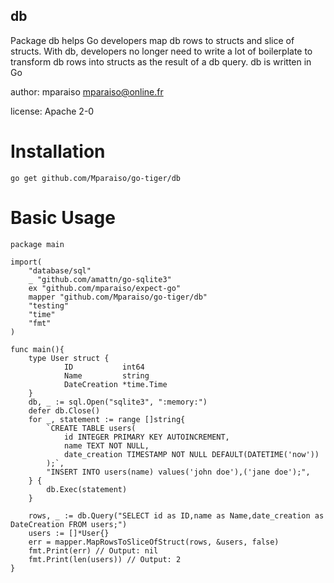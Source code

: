 db
--

Package db helps Go developers map db rows to structs and slice of structs.
With db, developers no longer need to write a lot of boilerplate to 
transform db rows into structs as the result of a db query. db is written in Go

author: mparaiso <mparaiso@online.fr>

license: Apache 2-0

# Installation 

    go get github.com/Mparaiso/go-tiger/db


# Basic Usage

    package main

    import(
        "database/sql"
        _ "github.com/amattn/go-sqlite3"
        ex "github.com/mparaiso/expect-go"
        mapper "github.com/Mparaiso/go-tiger/db"
        "testing"
        "time"
        "fmt"
    )

    func main(){
        type User struct {
                ID           int64
                Name         string
                DateCreation *time.Time
        }
        db, _ := sql.Open("sqlite3", ":memory:")
        defer db.Close()
        for _, statement := range []string{
            `CREATE TABLE users(
                id INTEGER PRIMARY KEY AUTOINCREMENT,
                name TEXT NOT NULL,
                date_creation TIMESTAMP NOT NULL DEFAULT(DATETIME('now'))
            );`,
            "INSERT INTO users(name) values('john doe'),('jane doe');",
        } {
            db.Exec(statement)
        }

        rows, _ := db.Query("SELECT id as ID,name as Name,date_creation as DateCreation FROM users;")
        users := []*User{}
        err = mapper.MapRowsToSliceOfStruct(rows, &users, false)
        fmt.Print(err) // Output: nil
        fmt.Print(len(users)) // Output: 2
    }